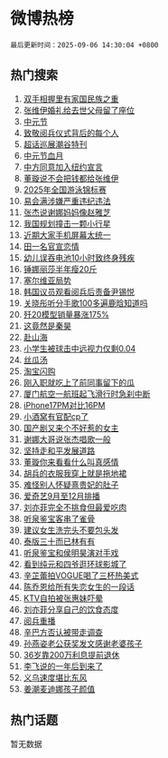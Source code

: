 # 微博热榜

`最后更新时间：2025-09-06 14:30:04 +0800`

## 热门搜索

1. [双手相握里有家国民族之重](https://m.weibo.cn/search?containerid=100103type%3D1%26t%3D10%26q%3D%23%E5%8F%8C%E6%89%8B%E7%9B%B8%E6%8F%A1%E9%87%8C%E6%9C%89%E5%AE%B6%E5%9B%BD%E6%B0%91%E6%97%8F%E4%B9%8B%E9%87%8D%23&stream_entry_id=51&isnewpage=1&extparam=seat%3D1%26filter_type%3Drealtimehot%26stream_entry_id%3D51%26c_type%3D51%26q%3D%2523%25E5%258F%258C%25E6%2589%258B%25E7%259B%25B8%25E6%258F%25A1%25E9%2587%258C%25E6%259C%2589%25E5%25AE%25B6%25E5%259B%25BD%25E6%25B0%2591%25E6%2597%258F%25E4%25B9%258B%25E9%2587%258D%2523%26cate%3D10103%26dgr%3D0%26pos%3D0%26display_time%3D1757140202%26pre_seqid%3D17571402023870107781699)
1. [张维伊婚礼给去世父母留了座位](https://m.weibo.cn/search?containerid=100103type%3D1%26t%3D10%26q%3D%E5%BC%A0%E7%BB%B4%E4%BC%8A%E5%A9%9A%E7%A4%BC%E7%BB%99%E5%8E%BB%E4%B8%96%E7%88%B6%E6%AF%8D%E7%95%99%E4%BA%86%E5%BA%A7%E4%BD%8D&stream_entry_id=31&isnewpage=1&extparam=seat%3D1%26stream_entry_id%3D31%26q%3D%25E5%25BC%25A0%25E7%25BB%25B4%25E4%25BC%258A%25E5%25A9%259A%25E7%25A4%25BC%25E7%25BB%2599%25E5%258E%25BB%25E4%25B8%2596%25E7%2588%25B6%25E6%25AF%258D%25E7%2595%2599%25E4%25BA%2586%25E5%25BA%25A7%25E4%25BD%258D%26band_rank%3D1%26dgr%3D0%26pos%3D0%26filter_type%3Drealtimehot%26c_type%3D31%26cate%3D5001%26flag%3D1%26realpos%3D1%26lcate%3D5001%26display_time%3D1757140202%26pre_seqid%3D17571402023870107781699)
1. [中元节](https://m.weibo.cn/search?containerid=100103type%3D1%26t%3D10%26q%3D%E4%B8%AD%E5%85%83%E8%8A%82&stream_entry_id=31&isnewpage=1&extparam=seat%3D1%26stream_entry_id%3D31%26q%3D%25E4%25B8%25AD%25E5%2585%2583%25E8%258A%2582%26band_rank%3D2%26dgr%3D0%26pos%3D1%26filter_type%3Drealtimehot%26c_type%3D31%26cate%3D5001%26flag%3D16%26realpos%3D2%26lcate%3D5001%26display_time%3D1757140202%26pre_seqid%3D17571402023870107781699)
1. [致敬阅兵仪式背后的每个人](https://m.weibo.cn/search?containerid=100103type%3D1%26t%3D10%26q%3D%23%E8%87%B4%E6%95%AC%E9%98%85%E5%85%B5%E4%BB%AA%E5%BC%8F%E8%83%8C%E5%90%8E%E7%9A%84%E6%AF%8F%E4%B8%AA%E4%BA%BA%23&stream_entry_id=31&isnewpage=1&extparam=seat%3D1%26stream_entry_id%3D31%26q%3D%2523%25E8%2587%25B4%25E6%2595%25AC%25E9%2598%2585%25E5%2585%25B5%25E4%25BB%25AA%25E5%25BC%258F%25E8%2583%258C%25E5%2590%258E%25E7%259A%2584%25E6%25AF%258F%25E4%25B8%25AA%25E4%25BA%25BA%2523%26band_rank%3D3%26dgr%3D0%26pos%3D2%26filter_type%3Drealtimehot%26c_type%3D31%26cate%3D5001%26flag%3D0%26realpos%3D3%26lcate%3D5001%26display_time%3D1757140202%26pre_seqid%3D17571402023870107781699)
1. [超话巡展潮谷特刊](https://m.weibo.cn/search?containerid=100103type%3D1%26t%3D10%26q%3D%23%E8%B6%85%E8%AF%9D%E5%B7%A1%E5%B1%95%E6%BD%AE%E8%B0%B7%E7%89%B9%E5%88%8A%23&stream_entry_id=31&isnewpage=1&extparam=seat%3D1%26adid%3D299936%26q%3D%2523%25E8%25B6%2585%25E8%25AF%259D%25E5%25B7%25A1%25E5%25B1%2595%25E6%25BD%25AE%25E8%25B0%25B7%25E7%2589%25B9%25E5%2588%258A%2523%26band_rank%3D4%26dgr%3D0%26pos%3D3%26is_ad_pos%3D1%26c_type%3D31%26filter_type%3Drealtimehot%26cate%3D5001%26stream_entry_id%3D31%26lcate%3D5001%26display_time%3D1757140202%26pre_seqid%3D17571402023870107781699)
1. [中元节血月](https://m.weibo.cn/search?containerid=100103type%3D1%26t%3D10%26q%3D%23%E4%B8%AD%E5%85%83%E8%8A%82%E8%A1%80%E6%9C%88%23&stream_entry_id=31&isnewpage=1&extparam=seat%3D1%26stream_entry_id%3D31%26q%3D%2523%25E4%25B8%25AD%25E5%2585%2583%25E8%258A%2582%25E8%25A1%2580%25E6%259C%2588%2523%26band_rank%3D4%26dgr%3D0%26pos%3D4%26filter_type%3Drealtimehot%26c_type%3D31%26cate%3D5001%26flag%3D0%26realpos%3D4%26lcate%3D5001%26display_time%3D1757140202%26pre_seqid%3D17571402023870107781699)
1. [中方同意加入纽约宣言](https://m.weibo.cn/search?containerid=100103type%3D1%26t%3D10%26q%3D%23%E4%B8%AD%E6%96%B9%E5%90%8C%E6%84%8F%E5%8A%A0%E5%85%A5%E7%BA%BD%E7%BA%A6%E5%AE%A3%E8%A8%80%23&stream_entry_id=31&isnewpage=1&extparam=seat%3D1%26stream_entry_id%3D31%26q%3D%2523%25E4%25B8%25AD%25E6%2596%25B9%25E5%2590%258C%25E6%2584%258F%25E5%258A%25A0%25E5%2585%25A5%25E7%25BA%25BD%25E7%25BA%25A6%25E5%25AE%25A3%25E8%25A8%2580%2523%26band_rank%3D5%26dgr%3D0%26pos%3D5%26filter_type%3Drealtimehot%26c_type%3D31%26cate%3D5001%26flag%3D2%26realpos%3D5%26lcate%3D5001%26display_time%3D1757140202%26pre_seqid%3D17571402023870107781699)
1. [董璇说不会把钱都给张维伊](https://m.weibo.cn/search?containerid=100103type%3D1%26t%3D10%26q%3D%E8%91%A3%E7%92%87%E8%AF%B4%E4%B8%8D%E4%BC%9A%E6%8A%8A%E9%92%B1%E9%83%BD%E7%BB%99%E5%BC%A0%E7%BB%B4%E4%BC%8A&stream_entry_id=31&isnewpage=1&extparam=seat%3D1%26stream_entry_id%3D31%26q%3D%25E8%2591%25A3%25E7%2592%2587%25E8%25AF%25B4%25E4%25B8%258D%25E4%25BC%259A%25E6%258A%258A%25E9%2592%25B1%25E9%2583%25BD%25E7%25BB%2599%25E5%25BC%25A0%25E7%25BB%25B4%25E4%25BC%258A%26band_rank%3D6%26dgr%3D0%26pos%3D6%26filter_type%3Drealtimehot%26c_type%3D31%26cate%3D5001%26flag%3D2%26realpos%3D6%26lcate%3D5001%26display_time%3D1757140202%26pre_seqid%3D17571402023870107781699)
1. [2025年全国游泳锦标赛](https://m.weibo.cn/search?containerid=100103type%3D1%26t%3D10%26q%3D%232025%E5%B9%B4%E5%85%A8%E5%9B%BD%E6%B8%B8%E6%B3%B3%E9%94%A6%E6%A0%87%E8%B5%9B%23&stream_entry_id=31&isnewpage=1&extparam=seat%3D1%26adid%3D299823%26q%3D%25232025%25E5%25B9%25B4%25E5%2585%25A8%25E5%259B%25BD%25E6%25B8%25B8%25E6%25B3%25B3%25E9%2594%25A6%25E6%25A0%2587%25E8%25B5%259B%2523%26band_rank%3D7%26dgr%3D0%26pos%3D7%26is_ad_pos%3D1%26c_type%3D31%26filter_type%3Drealtimehot%26cate%3D5001%26stream_entry_id%3D31%26lcate%3D5001%26display_time%3D1757140202%26pre_seqid%3D17571402023870107781699)
1. [易会满涉嫌严重违纪违法](https://m.weibo.cn/search?containerid=100103type%3D1%26t%3D10%26q%3D%23%E6%98%93%E4%BC%9A%E6%BB%A1%E6%B6%89%E5%AB%8C%E4%B8%A5%E9%87%8D%E8%BF%9D%E7%BA%AA%E8%BF%9D%E6%B3%95%23&stream_entry_id=31&isnewpage=1&extparam=seat%3D1%26stream_entry_id%3D31%26q%3D%2523%25E6%2598%2593%25E4%25BC%259A%25E6%25BB%25A1%25E6%25B6%2589%25E5%25AB%258C%25E4%25B8%25A5%25E9%2587%258D%25E8%25BF%259D%25E7%25BA%25AA%25E8%25BF%259D%25E6%25B3%2595%2523%26band_rank%3D7%26dgr%3D0%26pos%3D8%26filter_type%3Drealtimehot%26c_type%3D31%26cate%3D5001%26flag%3D0%26realpos%3D7%26lcate%3D5001%26display_time%3D1757140202%26pre_seqid%3D17571402023870107781699)
1. [张杰说谢娜妈妈像赵雅芝](https://m.weibo.cn/search?containerid=100103type%3D1%26t%3D10%26q%3D%E5%BC%A0%E6%9D%B0%E8%AF%B4%E8%B0%A2%E5%A8%9C%E5%A6%88%E5%A6%88%E5%83%8F%E8%B5%B5%E9%9B%85%E8%8A%9D&stream_entry_id=31&isnewpage=1&extparam=seat%3D1%26stream_entry_id%3D31%26q%3D%25E5%25BC%25A0%25E6%259D%25B0%25E8%25AF%25B4%25E8%25B0%25A2%25E5%25A8%259C%25E5%25A6%2588%25E5%25A6%2588%25E5%2583%258F%25E8%25B5%25B5%25E9%259B%2585%25E8%258A%259D%26band_rank%3D8%26dgr%3D0%26pos%3D9%26filter_type%3Drealtimehot%26c_type%3D31%26cate%3D5001%26flag%3D1%26realpos%3D8%26lcate%3D5001%26display_time%3D1757140202%26pre_seqid%3D17571402023870107781699)
1. [我国规划撞击一颗小行星](https://m.weibo.cn/search?containerid=100103type%3D1%26t%3D10%26q%3D%23%E6%88%91%E5%9B%BD%E8%A7%84%E5%88%92%E6%92%9E%E5%87%BB%E4%B8%80%E9%A2%97%E5%B0%8F%E8%A1%8C%E6%98%9F%23&stream_entry_id=31&isnewpage=1&extparam=seat%3D1%26stream_entry_id%3D31%26q%3D%2523%25E6%2588%2591%25E5%259B%25BD%25E8%25A7%2584%25E5%2588%2592%25E6%2592%259E%25E5%2587%25BB%25E4%25B8%2580%25E9%25A2%2597%25E5%25B0%258F%25E8%25A1%258C%25E6%2598%259F%2523%26band_rank%3D9%26dgr%3D0%26pos%3D10%26filter_type%3Drealtimehot%26c_type%3D31%26cate%3D5001%26flag%3D16%26realpos%3D9%26lcate%3D5001%26display_time%3D1757140202%26pre_seqid%3D17571402023870107781699)
1. [近期大家手机屏幕太统一](https://m.weibo.cn/search?containerid=100103type%3D1%26t%3D10%26q%3D%23%E8%BF%91%E6%9C%9F%E5%A4%A7%E5%AE%B6%E6%89%8B%E6%9C%BA%E5%B1%8F%E5%B9%95%E5%A4%AA%E7%BB%9F%E4%B8%80%23&stream_entry_id=31&isnewpage=1&extparam=seat%3D1%26stream_entry_id%3D31%26q%3D%2523%25E8%25BF%2591%25E6%259C%259F%25E5%25A4%25A7%25E5%25AE%25B6%25E6%2589%258B%25E6%259C%25BA%25E5%25B1%258F%25E5%25B9%2595%25E5%25A4%25AA%25E7%25BB%259F%25E4%25B8%2580%2523%26band_rank%3D10%26dgr%3D0%26pos%3D11%26filter_type%3Drealtimehot%26c_type%3D31%26cate%3D5001%26flag%3D1%26realpos%3D10%26lcate%3D5001%26display_time%3D1757140202%26pre_seqid%3D17571402023870107781699)
1. [田一名官宣恋情](https://m.weibo.cn/search?containerid=100103type%3D1%26t%3D10%26q%3D%23%E7%94%B0%E4%B8%80%E5%90%8D%E5%AE%98%E5%AE%A3%E6%81%8B%E6%83%85%23&stream_entry_id=31&isnewpage=1&extparam=seat%3D1%26stream_entry_id%3D31%26q%3D%2523%25E7%2594%25B0%25E4%25B8%2580%25E5%2590%258D%25E5%25AE%2598%25E5%25AE%25A3%25E6%2581%258B%25E6%2583%2585%2523%26band_rank%3D11%26dgr%3D0%26pos%3D12%26filter_type%3Drealtimehot%26c_type%3D31%26cate%3D5001%26flag%3D1%26realpos%3D11%26lcate%3D5001%26display_time%3D1757140202%26pre_seqid%3D17571402023870107781699)
1. [幼儿误吞电池10小时致终身残疾](https://m.weibo.cn/search?containerid=100103type%3D1%26t%3D10%26q%3D%23%E5%B9%BC%E5%84%BF%E8%AF%AF%E5%90%9E%E7%94%B5%E6%B1%A010%E5%B0%8F%E6%97%B6%E8%87%B4%E7%BB%88%E8%BA%AB%E6%AE%8B%E7%96%BE%23&stream_entry_id=31&isnewpage=1&extparam=seat%3D1%26stream_entry_id%3D31%26q%3D%2523%25E5%25B9%25BC%25E5%2584%25BF%25E8%25AF%25AF%25E5%2590%259E%25E7%2594%25B5%25E6%25B1%25A010%25E5%25B0%258F%25E6%2597%25B6%25E8%2587%25B4%25E7%25BB%2588%25E8%25BA%25AB%25E6%25AE%258B%25E7%2596%25BE%2523%26band_rank%3D12%26dgr%3D0%26pos%3D13%26filter_type%3Drealtimehot%26c_type%3D31%26cate%3D5001%26flag%3D1%26realpos%3D12%26lcate%3D5001%26display_time%3D1757140202%26pre_seqid%3D17571402023870107781699)
1. [锤娜丽莎半年瘦20斤](https://m.weibo.cn/search?containerid=100103type%3D1%26t%3D10%26q%3D%23%E9%94%A4%E5%A8%9C%E4%B8%BD%E8%8E%8E%E5%8D%8A%E5%B9%B4%E7%98%A620%E6%96%A4%23&stream_entry_id=31&isnewpage=1&extparam=seat%3D1%26stream_entry_id%3D31%26q%3D%2523%25E9%2594%25A4%25E5%25A8%259C%25E4%25B8%25BD%25E8%258E%258E%25E5%258D%258A%25E5%25B9%25B4%25E7%2598%25A620%25E6%2596%25A4%2523%26band_rank%3D13%26dgr%3D0%26pos%3D14%26filter_type%3Drealtimehot%26c_type%3D31%26cate%3D5001%26flag%3D1%26realpos%3D13%26lcate%3D5001%26display_time%3D1757140202%26pre_seqid%3D17571402023870107781699)
1. [塞尔维亚局势](https://m.weibo.cn/search?containerid=100103type%3D1%26t%3D10%26q%3D%E5%A1%9E%E5%B0%94%E7%BB%B4%E4%BA%9A%E5%B1%80%E5%8A%BF&stream_entry_id=31&isnewpage=1&extparam=seat%3D1%26stream_entry_id%3D31%26q%3D%25E5%25A1%259E%25E5%25B0%2594%25E7%25BB%25B4%25E4%25BA%259A%25E5%25B1%2580%25E5%258A%25BF%26band_rank%3D14%26dgr%3D0%26pos%3D15%26filter_type%3Drealtimehot%26c_type%3D31%26cate%3D5001%26flag%3D0%26realpos%3D14%26lcate%3D5001%26display_time%3D1757140202%26pre_seqid%3D17571402023870107781699)
1. [韩国议员观看阅兵后责备尹锡悦](https://m.weibo.cn/search?containerid=100103type%3D1%26t%3D10%26q%3D%23%E9%9F%A9%E5%9B%BD%E8%AE%AE%E5%91%98%E8%A7%82%E7%9C%8B%E9%98%85%E5%85%B5%E5%90%8E%E8%B4%A3%E5%A4%87%E5%B0%B9%E9%94%A1%E6%82%A6%23&stream_entry_id=31&isnewpage=1&extparam=seat%3D1%26stream_entry_id%3D31%26q%3D%2523%25E9%259F%25A9%25E5%259B%25BD%25E8%25AE%25AE%25E5%2591%2598%25E8%25A7%2582%25E7%259C%258B%25E9%2598%2585%25E5%2585%25B5%25E5%2590%258E%25E8%25B4%25A3%25E5%25A4%2587%25E5%25B0%25B9%25E9%2594%25A1%25E6%2582%25A6%2523%26band_rank%3D15%26dgr%3D0%26pos%3D16%26filter_type%3Drealtimehot%26c_type%3D31%26cate%3D5001%26flag%3D1%26realpos%3D15%26lcate%3D5001%26display_time%3D1757140202%26pre_seqid%3D17571402023870107781699)
1. [关晓彤听分手歌100多遍鹿晗知道吗](https://m.weibo.cn/search?containerid=100103type%3D1%26t%3D10%26q%3D%E5%85%B3%E6%99%93%E5%BD%A4%E5%90%AC%E5%88%86%E6%89%8B%E6%AD%8C100%E5%A4%9A%E9%81%8D%E9%B9%BF%E6%99%97%E7%9F%A5%E9%81%93%E5%90%97&stream_entry_id=31&isnewpage=1&extparam=seat%3D1%26stream_entry_id%3D31%26q%3D%25E5%2585%25B3%25E6%2599%2593%25E5%25BD%25A4%25E5%2590%25AC%25E5%2588%2586%25E6%2589%258B%25E6%25AD%258C100%25E5%25A4%259A%25E9%2581%258D%25E9%25B9%25BF%25E6%2599%2597%25E7%259F%25A5%25E9%2581%2593%25E5%2590%2597%26band_rank%3D16%26dgr%3D0%26pos%3D17%26filter_type%3Drealtimehot%26c_type%3D31%26cate%3D5001%26flag%3D2%26realpos%3D16%26lcate%3D5001%26display_time%3D1757140202%26pre_seqid%3D17571402023870107781699)
1. [歼20模型销量暴涨175%](https://m.weibo.cn/search?containerid=100103type%3D1%26t%3D10%26q%3D%23%E6%AD%BC20%E6%A8%A1%E5%9E%8B%E9%94%80%E9%87%8F%E6%9A%B4%E6%B6%A8175%25%23&stream_entry_id=31&isnewpage=1&extparam=seat%3D1%26stream_entry_id%3D31%26q%3D%2523%25E6%25AD%25BC20%25E6%25A8%25A1%25E5%259E%258B%25E9%2594%2580%25E9%2587%258F%25E6%259A%25B4%25E6%25B6%25A8175%2525%2523%26band_rank%3D17%26dgr%3D0%26pos%3D18%26filter_type%3Drealtimehot%26c_type%3D31%26cate%3D5001%26flag%3D0%26realpos%3D17%26lcate%3D5001%26display_time%3D1757140202%26pre_seqid%3D17571402023870107781699)
1. [这竟然是秦昊](https://m.weibo.cn/search?containerid=100103type%3D1%26t%3D10%26q%3D%E8%BF%99%E7%AB%9F%E7%84%B6%E6%98%AF%E7%A7%A6%E6%98%8A&stream_entry_id=31&isnewpage=1&extparam=seat%3D1%26stream_entry_id%3D31%26q%3D%25E8%25BF%2599%25E7%25AB%259F%25E7%2584%25B6%25E6%2598%25AF%25E7%25A7%25A6%25E6%2598%258A%26band_rank%3D18%26dgr%3D0%26pos%3D19%26filter_type%3Drealtimehot%26c_type%3D31%26cate%3D5001%26flag%3D0%26realpos%3D18%26lcate%3D5001%26display_time%3D1757140202%26pre_seqid%3D17571402023870107781699)
1. [赴山海](https://m.weibo.cn/search?containerid=100103type%3D1%26t%3D10%26q%3D%E8%B5%B4%E5%B1%B1%E6%B5%B7&stream_entry_id=31&isnewpage=1&extparam=seat%3D1%26stream_entry_id%3D31%26q%3D%25E8%25B5%25B4%25E5%25B1%25B1%25E6%25B5%25B7%26band_rank%3D19%26dgr%3D0%26pos%3D20%26filter_type%3Drealtimehot%26c_type%3D31%26cate%3D5001%26flag%3D1%26realpos%3D19%26lcate%3D5001%26display_time%3D1757140202%26pre_seqid%3D17571402023870107781699)
1. [小学生被球击中远视力仅剩0.04](https://m.weibo.cn/search?containerid=100103type%3D1%26t%3D10%26q%3D%23%E5%B0%8F%E5%AD%A6%E7%94%9F%E8%A2%AB%E7%90%83%E5%87%BB%E4%B8%AD%E8%BF%9C%E8%A7%86%E5%8A%9B%E4%BB%85%E5%89%A90.04%23&stream_entry_id=31&isnewpage=1&extparam=seat%3D1%26stream_entry_id%3D31%26q%3D%2523%25E5%25B0%258F%25E5%25AD%25A6%25E7%2594%259F%25E8%25A2%25AB%25E7%2590%2583%25E5%2587%25BB%25E4%25B8%25AD%25E8%25BF%259C%25E8%25A7%2586%25E5%258A%259B%25E4%25BB%2585%25E5%2589%25A90.04%2523%26band_rank%3D20%26dgr%3D0%26pos%3D21%26filter_type%3Drealtimehot%26c_type%3D31%26cate%3D5001%26flag%3D1%26realpos%3D20%26lcate%3D5001%26display_time%3D1757140202%26pre_seqid%3D17571402023870107781699)
1. [丝瓜汤](https://m.weibo.cn/search?containerid=100103type%3D1%26t%3D10%26q%3D%E4%B8%9D%E7%93%9C%E6%B1%A4&stream_entry_id=31&isnewpage=1&extparam=seat%3D1%26stream_entry_id%3D31%26q%3D%25E4%25B8%259D%25E7%2593%259C%25E6%25B1%25A4%26band_rank%3D21%26dgr%3D0%26pos%3D22%26filter_type%3Drealtimehot%26c_type%3D31%26cate%3D5001%26flag%3D1%26realpos%3D21%26lcate%3D5001%26display_time%3D1757140202%26pre_seqid%3D17571402023870107781699)
1. [淘宝闪购](https://m.weibo.cn/search?containerid=100103type%3D1%26t%3D10%26q%3D%E6%B7%98%E5%AE%9D%E9%97%AA%E8%B4%AD&stream_entry_id=31&isnewpage=1&extparam=seat%3D1%26stream_entry_id%3D31%26q%3D%25E6%25B7%2598%25E5%25AE%259D%25E9%2597%25AA%25E8%25B4%25AD%26band_rank%3D22%26dgr%3D0%26pos%3D23%26filter_type%3Drealtimehot%26c_type%3D31%26cate%3D5001%26flag%3D0%26realpos%3D22%26lcate%3D5001%26display_time%3D1757140202%26pre_seqid%3D17571402023870107781699)
1. [刚入职就吃上了前同事留下的瓜](https://m.weibo.cn/search?containerid=100103type%3D1%26t%3D10%26q%3D%E5%88%9A%E5%85%A5%E8%81%8C%E5%B0%B1%E5%90%83%E4%B8%8A%E4%BA%86%E5%89%8D%E5%90%8C%E4%BA%8B%E7%95%99%E4%B8%8B%E7%9A%84%E7%93%9C&stream_entry_id=31&isnewpage=1&extparam=seat%3D1%26stream_entry_id%3D31%26q%3D%25E5%2588%259A%25E5%2585%25A5%25E8%2581%258C%25E5%25B0%25B1%25E5%2590%2583%25E4%25B8%258A%25E4%25BA%2586%25E5%2589%258D%25E5%2590%258C%25E4%25BA%258B%25E7%2595%2599%25E4%25B8%258B%25E7%259A%2584%25E7%2593%259C%26band_rank%3D23%26dgr%3D0%26pos%3D24%26filter_type%3Drealtimehot%26c_type%3D31%26cate%3D5001%26flag%3D1%26realpos%3D23%26lcate%3D5001%26display_time%3D1757140202%26pre_seqid%3D17571402023870107781699)
1. [厦门航空一航班起飞滑行时急刹中断](https://m.weibo.cn/search?containerid=100103type%3D1%26t%3D10%26q%3D%23%E5%8E%A6%E9%97%A8%E8%88%AA%E7%A9%BA%E4%B8%80%E8%88%AA%E7%8F%AD%E8%B5%B7%E9%A3%9E%E6%BB%91%E8%A1%8C%E6%97%B6%E6%80%A5%E5%88%B9%E4%B8%AD%E6%96%AD%23&stream_entry_id=31&isnewpage=1&extparam=seat%3D1%26stream_entry_id%3D31%26q%3D%2523%25E5%258E%25A6%25E9%2597%25A8%25E8%2588%25AA%25E7%25A9%25BA%25E4%25B8%2580%25E8%2588%25AA%25E7%258F%25AD%25E8%25B5%25B7%25E9%25A3%259E%25E6%25BB%2591%25E8%25A1%258C%25E6%2597%25B6%25E6%2580%25A5%25E5%2588%25B9%25E4%25B8%25AD%25E6%2596%25AD%2523%26band_rank%3D24%26dgr%3D0%26pos%3D25%26filter_type%3Drealtimehot%26c_type%3D31%26cate%3D5001%26flag%3D1%26realpos%3D24%26lcate%3D5001%26display_time%3D1757140202%26pre_seqid%3D17571402023870107781699)
1. [iPhone17PM对比16PM](https://m.weibo.cn/search?containerid=100103type%3D1%26t%3D10%26q%3DiPhone17PM%E5%AF%B9%E6%AF%9416PM&stream_entry_id=31&isnewpage=1&extparam=seat%3D1%26stream_entry_id%3D31%26q%3DiPhone17PM%25E5%25AF%25B9%25E6%25AF%259416PM%26band_rank%3D25%26dgr%3D0%26pos%3D26%26filter_type%3Drealtimehot%26c_type%3D31%26cate%3D5001%26flag%3D1%26realpos%3D25%26lcate%3D5001%26display_time%3D1757140202%26pre_seqid%3D17571402023870107781699)
1. [小酒窝有官配cp了](https://m.weibo.cn/search?containerid=100103type%3D1%26t%3D10%26q%3D%23%E5%B0%8F%E9%85%92%E7%AA%9D%E6%9C%89%E5%AE%98%E9%85%8Dcp%E4%BA%86%23&stream_entry_id=31&isnewpage=1&extparam=seat%3D1%26stream_entry_id%3D31%26q%3D%2523%25E5%25B0%258F%25E9%2585%2592%25E7%25AA%259D%25E6%259C%2589%25E5%25AE%2598%25E9%2585%258Dcp%25E4%25BA%2586%2523%26band_rank%3D26%26dgr%3D0%26pos%3D27%26filter_type%3Drealtimehot%26c_type%3D31%26cate%3D5001%26flag%3D0%26realpos%3D26%26lcate%3D5001%26display_time%3D1757140202%26pre_seqid%3D17571402023870107781699)
1. [国产剧又来个不好惹的女主](https://m.weibo.cn/search?containerid=100103type%3D1%26t%3D10%26q%3D%E5%9B%BD%E4%BA%A7%E5%89%A7%E5%8F%88%E6%9D%A5%E4%B8%AA%E4%B8%8D%E5%A5%BD%E6%83%B9%E7%9A%84%E5%A5%B3%E4%B8%BB&stream_entry_id=31&isnewpage=1&extparam=seat%3D1%26stream_entry_id%3D31%26q%3D%25E5%259B%25BD%25E4%25BA%25A7%25E5%2589%25A7%25E5%258F%2588%25E6%259D%25A5%25E4%25B8%25AA%25E4%25B8%258D%25E5%25A5%25BD%25E6%2583%25B9%25E7%259A%2584%25E5%25A5%25B3%25E4%25B8%25BB%26band_rank%3D27%26dgr%3D0%26pos%3D28%26filter_type%3Drealtimehot%26c_type%3D31%26cate%3D5001%26flag%3D1%26realpos%3D27%26lcate%3D5001%26display_time%3D1757140202%26pre_seqid%3D17571402023870107781699)
1. [谢娜大哥说张杰唱歌一般](https://m.weibo.cn/search?containerid=100103type%3D1%26t%3D10%26q%3D%23%E8%B0%A2%E5%A8%9C%E5%A4%A7%E5%93%A5%E8%AF%B4%E5%BC%A0%E6%9D%B0%E5%94%B1%E6%AD%8C%E4%B8%80%E8%88%AC%23&stream_entry_id=31&isnewpage=1&extparam=seat%3D1%26stream_entry_id%3D31%26q%3D%2523%25E8%25B0%25A2%25E5%25A8%259C%25E5%25A4%25A7%25E5%2593%25A5%25E8%25AF%25B4%25E5%25BC%25A0%25E6%259D%25B0%25E5%2594%25B1%25E6%25AD%258C%25E4%25B8%2580%25E8%2588%25AC%2523%26band_rank%3D28%26dgr%3D0%26pos%3D29%26filter_type%3Drealtimehot%26c_type%3D31%26cate%3D5001%26flag%3D1%26realpos%3D28%26lcate%3D5001%26display_time%3D1757140202%26pre_seqid%3D17571402023870107781699)
1. [坚持走和平发展道路](https://m.weibo.cn/search?containerid=100103type%3D1%26t%3D10%26q%3D%23%E5%9D%9A%E6%8C%81%E8%B5%B0%E5%92%8C%E5%B9%B3%E5%8F%91%E5%B1%95%E9%81%93%E8%B7%AF%23&stream_entry_id=31&isnewpage=1&extparam=seat%3D1%26stream_entry_id%3D31%26q%3D%2523%25E5%259D%259A%25E6%258C%2581%25E8%25B5%25B0%25E5%2592%258C%25E5%25B9%25B3%25E5%258F%2591%25E5%25B1%2595%25E9%2581%2593%25E8%25B7%25AF%2523%26band_rank%3D29%26dgr%3D0%26pos%3D30%26filter_type%3Drealtimehot%26c_type%3D31%26cate%3D5001%26flag%3D1%26realpos%3D29%26lcate%3D5001%26display_time%3D1757140202%26pre_seqid%3D17571402023870107781699)
1. [董璇你来看看什么叫真感情](https://m.weibo.cn/search?containerid=100103type%3D1%26t%3D10%26q%3D%E8%91%A3%E7%92%87%E4%BD%A0%E6%9D%A5%E7%9C%8B%E7%9C%8B%E4%BB%80%E4%B9%88%E5%8F%AB%E7%9C%9F%E6%84%9F%E6%83%85&stream_entry_id=31&isnewpage=1&extparam=seat%3D1%26stream_entry_id%3D31%26q%3D%25E8%2591%25A3%25E7%2592%2587%25E4%25BD%25A0%25E6%259D%25A5%25E7%259C%258B%25E7%259C%258B%25E4%25BB%2580%25E4%25B9%2588%25E5%258F%25AB%25E7%259C%259F%25E6%2584%259F%25E6%2583%2585%26band_rank%3D30%26dgr%3D0%26pos%3D31%26filter_type%3Drealtimehot%26c_type%3D31%26cate%3D5001%26flag%3D1%26realpos%3D30%26lcate%3D5001%26display_time%3D1757140202%26pre_seqid%3D17571402023870107781699)
1. [胡兵的衣服我穿上就是拖地裙](https://m.weibo.cn/search?containerid=100103type%3D1%26t%3D10%26q%3D%E8%83%A1%E5%85%B5%E7%9A%84%E8%A1%A3%E6%9C%8D%E6%88%91%E7%A9%BF%E4%B8%8A%E5%B0%B1%E6%98%AF%E6%8B%96%E5%9C%B0%E8%A3%99&stream_entry_id=31&isnewpage=1&extparam=seat%3D1%26stream_entry_id%3D31%26q%3D%25E8%2583%25A1%25E5%2585%25B5%25E7%259A%2584%25E8%25A1%25A3%25E6%259C%258D%25E6%2588%2591%25E7%25A9%25BF%25E4%25B8%258A%25E5%25B0%25B1%25E6%2598%25AF%25E6%258B%2596%25E5%259C%25B0%25E8%25A3%2599%26band_rank%3D31%26dgr%3D0%26pos%3D32%26filter_type%3Drealtimehot%26c_type%3D31%26cate%3D5001%26flag%3D1%26realpos%3D31%26lcate%3D5001%26display_time%3D1757140202%26pre_seqid%3D17571402023870107781699)
1. [难怪别人怀疑熹贵妃的肚子](https://m.weibo.cn/search?containerid=100103type%3D1%26t%3D10%26q%3D%E9%9A%BE%E6%80%AA%E5%88%AB%E4%BA%BA%E6%80%80%E7%96%91%E7%86%B9%E8%B4%B5%E5%A6%83%E7%9A%84%E8%82%9A%E5%AD%90&stream_entry_id=31&isnewpage=1&extparam=seat%3D1%26stream_entry_id%3D31%26q%3D%25E9%259A%25BE%25E6%2580%25AA%25E5%2588%25AB%25E4%25BA%25BA%25E6%2580%2580%25E7%2596%2591%25E7%2586%25B9%25E8%25B4%25B5%25E5%25A6%2583%25E7%259A%2584%25E8%2582%259A%25E5%25AD%2590%26band_rank%3D32%26dgr%3D0%26pos%3D33%26filter_type%3Drealtimehot%26c_type%3D31%26cate%3D5001%26flag%3D1%26realpos%3D32%26lcate%3D5001%26display_time%3D1757140202%26pre_seqid%3D17571402023870107781699)
1. [爱奇艺9月至12月排播](https://m.weibo.cn/search?containerid=100103type%3D1%26t%3D10%26q%3D%23%E7%88%B1%E5%A5%87%E8%89%BA9%E6%9C%88%E8%87%B312%E6%9C%88%E6%8E%92%E6%92%AD%23&stream_entry_id=31&isnewpage=1&extparam=seat%3D1%26stream_entry_id%3D31%26q%3D%2523%25E7%2588%25B1%25E5%25A5%2587%25E8%2589%25BA9%25E6%259C%2588%25E8%2587%25B312%25E6%259C%2588%25E6%258E%2592%25E6%2592%25AD%2523%26band_rank%3D33%26dgr%3D0%26pos%3D34%26filter_type%3Drealtimehot%26c_type%3D31%26cate%3D5001%26flag%3D1%26realpos%3D33%26lcate%3D5001%26display_time%3D1757140202%26pre_seqid%3D17571402023870107781699)
1. [刘亦菲完全不挑食但最爱吃肉](https://m.weibo.cn/search?containerid=100103type%3D1%26t%3D10%26q%3D%23%E5%88%98%E4%BA%A6%E8%8F%B2%E5%AE%8C%E5%85%A8%E4%B8%8D%E6%8C%91%E9%A3%9F%E4%BD%86%E6%9C%80%E7%88%B1%E5%90%83%E8%82%89%23&stream_entry_id=31&isnewpage=1&extparam=seat%3D1%26stream_entry_id%3D31%26q%3D%2523%25E5%2588%2598%25E4%25BA%25A6%25E8%258F%25B2%25E5%25AE%258C%25E5%2585%25A8%25E4%25B8%258D%25E6%258C%2591%25E9%25A3%259F%25E4%25BD%2586%25E6%259C%2580%25E7%2588%25B1%25E5%2590%2583%25E8%2582%2589%2523%26band_rank%3D34%26dgr%3D0%26pos%3D35%26filter_type%3Drealtimehot%26c_type%3D31%26cate%3D5001%26flag%3D1%26realpos%3D34%26lcate%3D5001%26display_time%3D1757140202%26pre_seqid%3D17571402023870107781699)
1. [听泉鉴宝客串了雀骨](https://m.weibo.cn/search?containerid=100103type%3D1%26t%3D10%26q%3D%23%E5%90%AC%E6%B3%89%E9%89%B4%E5%AE%9D%E5%AE%A2%E4%B8%B2%E4%BA%86%E9%9B%80%E9%AA%A8%23&stream_entry_id=31&isnewpage=1&extparam=seat%3D1%26stream_entry_id%3D31%26q%3D%2523%25E5%2590%25AC%25E6%25B3%2589%25E9%2589%25B4%25E5%25AE%259D%25E5%25AE%25A2%25E4%25B8%25B2%25E4%25BA%2586%25E9%259B%2580%25E9%25AA%25A8%2523%26band_rank%3D35%26dgr%3D0%26pos%3D36%26filter_type%3Drealtimehot%26c_type%3D31%26cate%3D5001%26flag%3D0%26realpos%3D35%26lcate%3D5001%26display_time%3D1757140202%26pre_seqid%3D17571402023870107781699)
1. [建议女生洗完头不要包头发](https://m.weibo.cn/search?containerid=100103type%3D1%26t%3D10%26q%3D%E5%BB%BA%E8%AE%AE%E5%A5%B3%E7%94%9F%E6%B4%97%E5%AE%8C%E5%A4%B4%E4%B8%8D%E8%A6%81%E5%8C%85%E5%A4%B4%E5%8F%91&stream_entry_id=31&isnewpage=1&extparam=seat%3D1%26stream_entry_id%3D31%26q%3D%25E5%25BB%25BA%25E8%25AE%25AE%25E5%25A5%25B3%25E7%2594%259F%25E6%25B4%2597%25E5%25AE%258C%25E5%25A4%25B4%25E4%25B8%258D%25E8%25A6%2581%25E5%258C%2585%25E5%25A4%25B4%25E5%258F%2591%26band_rank%3D36%26dgr%3D0%26pos%3D37%26filter_type%3Drealtimehot%26c_type%3D31%26cate%3D5001%26flag%3D1%26realpos%3D36%26lcate%3D5001%26display_time%3D1757140202%26pre_seqid%3D17571402023870107781699)
1. [泰版三十而已林有有](https://m.weibo.cn/search?containerid=100103type%3D1%26t%3D10%26q%3D%E6%B3%B0%E7%89%88%E4%B8%89%E5%8D%81%E8%80%8C%E5%B7%B2%E6%9E%97%E6%9C%89%E6%9C%89&stream_entry_id=31&isnewpage=1&extparam=seat%3D1%26stream_entry_id%3D31%26q%3D%25E6%25B3%25B0%25E7%2589%2588%25E4%25B8%2589%25E5%258D%2581%25E8%2580%258C%25E5%25B7%25B2%25E6%259E%2597%25E6%259C%2589%25E6%259C%2589%26band_rank%3D37%26dgr%3D0%26pos%3D38%26filter_type%3Drealtimehot%26c_type%3D31%26cate%3D5001%26flag%3D0%26realpos%3D37%26lcate%3D5001%26display_time%3D1757140202%26pre_seqid%3D17571402023870107781699)
1. [听泉鉴宝和侯明昊演对手戏](https://m.weibo.cn/search?containerid=100103type%3D1%26t%3D10%26q%3D%23%E5%90%AC%E6%B3%89%E9%89%B4%E5%AE%9D%E5%92%8C%E4%BE%AF%E6%98%8E%E6%98%8A%E6%BC%94%E5%AF%B9%E6%89%8B%E6%88%8F%23&stream_entry_id=31&isnewpage=1&extparam=seat%3D1%26stream_entry_id%3D31%26q%3D%2523%25E5%2590%25AC%25E6%25B3%2589%25E9%2589%25B4%25E5%25AE%259D%25E5%2592%258C%25E4%25BE%25AF%25E6%2598%258E%25E6%2598%258A%25E6%25BC%2594%25E5%25AF%25B9%25E6%2589%258B%25E6%2588%258F%2523%26band_rank%3D38%26dgr%3D0%26pos%3D39%26filter_type%3Drealtimehot%26c_type%3D31%26cate%3D5001%26flag%3D0%26realpos%3D38%26lcate%3D5001%26display_time%3D1757140202%26pre_seqid%3D17571402023870107781699)
1. [看到纯元和四爷逛环球影城了](https://m.weibo.cn/search?containerid=100103type%3D1%26t%3D10%26q%3D%E7%9C%8B%E5%88%B0%E7%BA%AF%E5%85%83%E5%92%8C%E5%9B%9B%E7%88%B7%E9%80%9B%E7%8E%AF%E7%90%83%E5%BD%B1%E5%9F%8E%E4%BA%86&stream_entry_id=31&isnewpage=1&extparam=seat%3D1%26stream_entry_id%3D31%26q%3D%25E7%259C%258B%25E5%2588%25B0%25E7%25BA%25AF%25E5%2585%2583%25E5%2592%258C%25E5%259B%259B%25E7%2588%25B7%25E9%2580%259B%25E7%258E%25AF%25E7%2590%2583%25E5%25BD%25B1%25E5%259F%258E%25E4%25BA%2586%26band_rank%3D39%26dgr%3D0%26pos%3D40%26filter_type%3Drealtimehot%26c_type%3D31%26cate%3D5001%26flag%3D1%26realpos%3D39%26lcate%3D5001%26display_time%3D1757140202%26pre_seqid%3D17571402023870107781699)
1. [辛芷蕾拍VOGUE喝了三杯热美式](https://m.weibo.cn/search?containerid=100103type%3D1%26t%3D10%26q%3D%23%E8%BE%9B%E8%8A%B7%E8%95%BE%E6%8B%8DVOGUE%E5%96%9D%E4%BA%86%E4%B8%89%E6%9D%AF%E7%83%AD%E7%BE%8E%E5%BC%8F%23&stream_entry_id=31&isnewpage=1&extparam=seat%3D1%26stream_entry_id%3D31%26q%3D%2523%25E8%25BE%259B%25E8%258A%25B7%25E8%2595%25BE%25E6%258B%258DVOGUE%25E5%2596%259D%25E4%25BA%2586%25E4%25B8%2589%25E6%259D%25AF%25E7%2583%25AD%25E7%25BE%258E%25E5%25BC%258F%2523%26band_rank%3D40%26dgr%3D0%26pos%3D41%26filter_type%3Drealtimehot%26c_type%3D31%26cate%3D5001%26flag%3D1%26realpos%3D40%26lcate%3D5001%26display_time%3D1757140202%26pre_seqid%3D17571402023870107781699)
1. [陈乔恩给所有失恋女生的一段话](https://m.weibo.cn/search?containerid=100103type%3D1%26t%3D10%26q%3D%E9%99%88%E4%B9%94%E6%81%A9%E7%BB%99%E6%89%80%E6%9C%89%E5%A4%B1%E6%81%8B%E5%A5%B3%E7%94%9F%E7%9A%84%E4%B8%80%E6%AE%B5%E8%AF%9D&stream_entry_id=31&isnewpage=1&extparam=seat%3D1%26stream_entry_id%3D31%26q%3D%25E9%2599%2588%25E4%25B9%2594%25E6%2581%25A9%25E7%25BB%2599%25E6%2589%2580%25E6%259C%2589%25E5%25A4%25B1%25E6%2581%258B%25E5%25A5%25B3%25E7%2594%259F%25E7%259A%2584%25E4%25B8%2580%25E6%25AE%25B5%25E8%25AF%259D%26band_rank%3D41%26dgr%3D0%26pos%3D42%26filter_type%3Drealtimehot%26c_type%3D31%26cate%3D5001%26flag%3D1%26realpos%3D41%26lcate%3D5001%26display_time%3D1757140202%26pre_seqid%3D17571402023870107781699)
1. [KTV自拍被张惠妹吓晕](https://m.weibo.cn/search?containerid=100103type%3D1%26t%3D10%26q%3DKTV%E8%87%AA%E6%8B%8D%E8%A2%AB%E5%BC%A0%E6%83%A0%E5%A6%B9%E5%90%93%E6%99%95&stream_entry_id=31&isnewpage=1&extparam=seat%3D1%26stream_entry_id%3D31%26q%3DKTV%25E8%2587%25AA%25E6%258B%258D%25E8%25A2%25AB%25E5%25BC%25A0%25E6%2583%25A0%25E5%25A6%25B9%25E5%2590%2593%25E6%2599%2595%26band_rank%3D42%26dgr%3D0%26pos%3D43%26filter_type%3Drealtimehot%26c_type%3D31%26cate%3D5001%26flag%3D1%26realpos%3D42%26lcate%3D5001%26display_time%3D1757140202%26pre_seqid%3D17571402023870107781699)
1. [刘亦菲分享自己的饮食态度](https://m.weibo.cn/search?containerid=100103type%3D1%26t%3D10%26q%3D%23%E5%88%98%E4%BA%A6%E8%8F%B2%E5%88%86%E4%BA%AB%E8%87%AA%E5%B7%B1%E7%9A%84%E9%A5%AE%E9%A3%9F%E6%80%81%E5%BA%A6%23&stream_entry_id=31&isnewpage=1&extparam=seat%3D1%26stream_entry_id%3D31%26q%3D%2523%25E5%2588%2598%25E4%25BA%25A6%25E8%258F%25B2%25E5%2588%2586%25E4%25BA%25AB%25E8%2587%25AA%25E5%25B7%25B1%25E7%259A%2584%25E9%25A5%25AE%25E9%25A3%259F%25E6%2580%2581%25E5%25BA%25A6%2523%26band_rank%3D43%26dgr%3D0%26pos%3D44%26filter_type%3Drealtimehot%26c_type%3D31%26cate%3D5001%26flag%3D1%26realpos%3D43%26lcate%3D5001%26display_time%3D1757140202%26pre_seqid%3D17571402023870107781699)
1. [阅兵重播](https://m.weibo.cn/search?containerid=100103type%3D1%26t%3D10%26q%3D%23%E9%98%85%E5%85%B5%E9%87%8D%E6%92%AD%23&stream_entry_id=31&isnewpage=1&extparam=seat%3D1%26stream_entry_id%3D31%26q%3D%2523%25E9%2598%2585%25E5%2585%25B5%25E9%2587%258D%25E6%2592%25AD%2523%26band_rank%3D44%26dgr%3D0%26pos%3D45%26filter_type%3Drealtimehot%26c_type%3D31%26cate%3D5001%26flag%3D1%26realpos%3D44%26lcate%3D5001%26display_time%3D1757140202%26pre_seqid%3D17571402023870107781699)
1. [辛巴方否认被带走调查](https://m.weibo.cn/search?containerid=100103type%3D1%26t%3D10%26q%3D%23%E8%BE%9B%E5%B7%B4%E6%96%B9%E5%90%A6%E8%AE%A4%E8%A2%AB%E5%B8%A6%E8%B5%B0%E8%B0%83%E6%9F%A5%23&stream_entry_id=31&isnewpage=1&extparam=seat%3D1%26stream_entry_id%3D31%26q%3D%2523%25E8%25BE%259B%25E5%25B7%25B4%25E6%2596%25B9%25E5%2590%25A6%25E8%25AE%25A4%25E8%25A2%25AB%25E5%25B8%25A6%25E8%25B5%25B0%25E8%25B0%2583%25E6%259F%25A5%2523%26band_rank%3D45%26dgr%3D0%26pos%3D46%26filter_type%3Drealtimehot%26c_type%3D31%26cate%3D5001%26flag%3D1%26realpos%3D45%26lcate%3D5001%26display_time%3D1757140202%26pre_seqid%3D17571402023870107781699)
1. [孙燕姿老公获奖发文感谢老婆孩子](https://m.weibo.cn/search?containerid=100103type%3D1%26t%3D10%26q%3D%23%E5%AD%99%E7%87%95%E5%A7%BF%E8%80%81%E5%85%AC%E8%8E%B7%E5%A5%96%E5%8F%91%E6%96%87%E6%84%9F%E8%B0%A2%E8%80%81%E5%A9%86%E5%AD%A9%E5%AD%90%23&stream_entry_id=31&isnewpage=1&extparam=seat%3D1%26stream_entry_id%3D31%26q%3D%2523%25E5%25AD%2599%25E7%2587%2595%25E5%25A7%25BF%25E8%2580%2581%25E5%2585%25AC%25E8%258E%25B7%25E5%25A5%2596%25E5%258F%2591%25E6%2596%2587%25E6%2584%259F%25E8%25B0%25A2%25E8%2580%2581%25E5%25A9%2586%25E5%25AD%25A9%25E5%25AD%2590%2523%26band_rank%3D46%26dgr%3D0%26pos%3D47%26filter_type%3Drealtimehot%26c_type%3D31%26cate%3D5001%26flag%3D1%26realpos%3D46%26lcate%3D5001%26display_time%3D1757140202%26pre_seqid%3D17571402023870107781699)
1. [36岁靠200万利息提前退休](https://m.weibo.cn/search?containerid=100103type%3D1%26t%3D10%26q%3D36%E5%B2%81%E9%9D%A0200%E4%B8%87%E5%88%A9%E6%81%AF%E6%8F%90%E5%89%8D%E9%80%80%E4%BC%91&stream_entry_id=31&isnewpage=1&extparam=seat%3D1%26stream_entry_id%3D31%26q%3D36%25E5%25B2%2581%25E9%259D%25A0200%25E4%25B8%2587%25E5%2588%25A9%25E6%2581%25AF%25E6%258F%2590%25E5%2589%258D%25E9%2580%2580%25E4%25BC%2591%26band_rank%3D47%26dgr%3D0%26pos%3D48%26filter_type%3Drealtimehot%26c_type%3D31%26cate%3D5001%26flag%3D0%26realpos%3D47%26lcate%3D5001%26display_time%3D1757140202%26pre_seqid%3D17571402023870107781699)
1. [李飞说的一年后到来了](https://m.weibo.cn/search?containerid=100103type%3D1%26t%3D10%26q%3D%E6%9D%8E%E9%A3%9E%E8%AF%B4%E7%9A%84%E4%B8%80%E5%B9%B4%E5%90%8E%E5%88%B0%E6%9D%A5%E4%BA%86&stream_entry_id=31&isnewpage=1&extparam=seat%3D1%26stream_entry_id%3D31%26q%3D%25E6%259D%258E%25E9%25A3%259E%25E8%25AF%25B4%25E7%259A%2584%25E4%25B8%2580%25E5%25B9%25B4%25E5%2590%258E%25E5%2588%25B0%25E6%259D%25A5%25E4%25BA%2586%26band_rank%3D48%26dgr%3D0%26pos%3D49%26filter_type%3Drealtimehot%26c_type%3D31%26cate%3D5001%26flag%3D0%26realpos%3D48%26lcate%3D5001%26display_time%3D1757140202%26pre_seqid%3D17571402023870107781699)
1. [义乌速度堪比东风](https://m.weibo.cn/search?containerid=100103type%3D1%26t%3D10%26q%3D%E4%B9%89%E4%B9%8C%E9%80%9F%E5%BA%A6%E5%A0%AA%E6%AF%94%E4%B8%9C%E9%A3%8E&stream_entry_id=31&isnewpage=1&extparam=seat%3D1%26stream_entry_id%3D31%26q%3D%25E4%25B9%2589%25E4%25B9%258C%25E9%2580%259F%25E5%25BA%25A6%25E5%25A0%25AA%25E6%25AF%2594%25E4%25B8%259C%25E9%25A3%258E%26band_rank%3D49%26dgr%3D0%26pos%3D50%26filter_type%3Drealtimehot%26c_type%3D31%26cate%3D5001%26flag%3D1%26realpos%3D49%26lcate%3D5001%26display_time%3D1757140202%26pre_seqid%3D17571402023870107781699)
1. [姜潮麦迪娜孩子颜值](https://m.weibo.cn/search?containerid=100103type%3D1%26t%3D10%26q%3D%E5%A7%9C%E6%BD%AE%E9%BA%A6%E8%BF%AA%E5%A8%9C%E5%AD%A9%E5%AD%90%E9%A2%9C%E5%80%BC&stream_entry_id=31&isnewpage=1&extparam=seat%3D1%26stream_entry_id%3D31%26q%3D%25E5%25A7%259C%25E6%25BD%25AE%25E9%25BA%25A6%25E8%25BF%25AA%25E5%25A8%259C%25E5%25AD%25A9%25E5%25AD%2590%25E9%25A2%259C%25E5%2580%25BC%26band_rank%3D50%26dgr%3D0%26pos%3D51%26filter_type%3Drealtimehot%26c_type%3D31%26cate%3D5001%26flag%3D1%26realpos%3D50%26lcate%3D5001%26display_time%3D1757140202%26pre_seqid%3D17571402023870107781699)

## 热门话题

暂无数据
